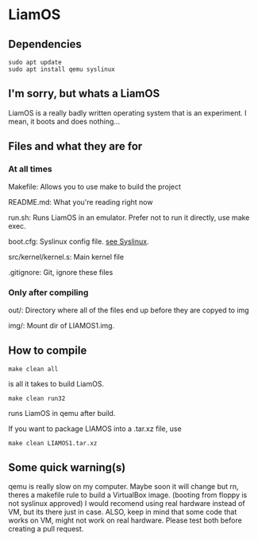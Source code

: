 # LiamOS

## Dependencies

```shell
sudo apt update
sudo apt install qemu syslinux
```

## I'm sorry, but whats a LiamOS

LiamOS is a really badly written operating system that is an experiment.
I mean, it boots and does nothing...

## Files and what they are for

### At all times

Makefile: Allows you to use make to build the project

README.md: What you're reading right now  

run.sh: Runs LiamOS in an emulator. Prefer not to run it directly, use make exec.

boot.cfg: Syslinux config file. [see Syslinux](syslinux.org).  

src/kernel/kernel.s: Main kernel file  

.gitignore: Git, ignore these files  

### Only after compiling

out/: Directory where all of the files end up before they are copyed to img  

img/: Mount dir of LIAMOS1.img.

## How to compile

```shell
make clean all
```

is all it takes to build LiamOS.

```shell
make clean run32
```

runs LiamOS in qemu after build.

If you want to package LIAMOS into a .tar.xz file, use

```shell
make clean LIAMOS1.tar.xz
```

## Some quick warning(s)

qemu is really slow on my computer. Maybe soon it will change but rn, theres a makefile rule to build a VirtualBox image. (booting from floppy is not syslinux approved) I would recomend using real hardware instead of VM, but its there just in case. ALSO, keep in mind that some code that works on VM, might not work on real hardware. Please test both before creating a pull request.
